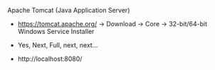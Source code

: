 Apache Tomcat (Java Application Server)  

* https://tomcat.apache.org/  -> Download -> Core -> 32-bit/64-bit Windows Service Installer  
  
*  Yes, Next, Full, next, next...  
  
* http://localhost:8080/  


